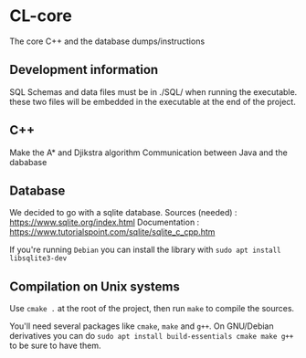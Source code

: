 # CL-core

The core C++ and the database dumps/instructions


## Development information

SQL Schemas and data files must be in ./SQL/ when running the executable.
these two files will be embedded in the executable at the end of the project.


## C++

Make the A* and Djikstra algorithm
Communication between Java and the dababase


## Database

We decided to go with a sqlite database.
Sources (needed) : https://www.sqlite.org/index.html
Documentation : https://www.tutorialspoint.com/sqlite/sqlite_c_cpp.htm

If you're running `Debian` you can install the library with `sudo apt install libsqlite3-dev`

## Compilation on Unix systems

Use `cmake .` at the root of the project, then run `make` to compile the sources.

You'll need several packages like `cmake`, `make` and `g++`. On GNU/Debian derivatives you can do `sudo apt install build-essentials cmake make g++` to be sure to have them.

